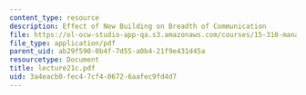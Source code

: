 ```yaml
---
content_type: resource
description: Effect of New Building on Breadth of Communication
file: https://ol-ocw-studio-app-qa.s3.amazonaws.com/courses/15-310-managerial-psychology-laboratory-spring-2003/3a4eacb0fec47cf406726aafec9fd4d7_lecture21c.pdf
file_type: application/pdf
parent_uid: ab29f590-0b4f-7d55-a0b4-21f9e431d45a
resourcetype: Document
title: lecture21c.pdf
uid: 3a4eacb0-fec4-7cf4-0672-6aafec9fd4d7
---
```

